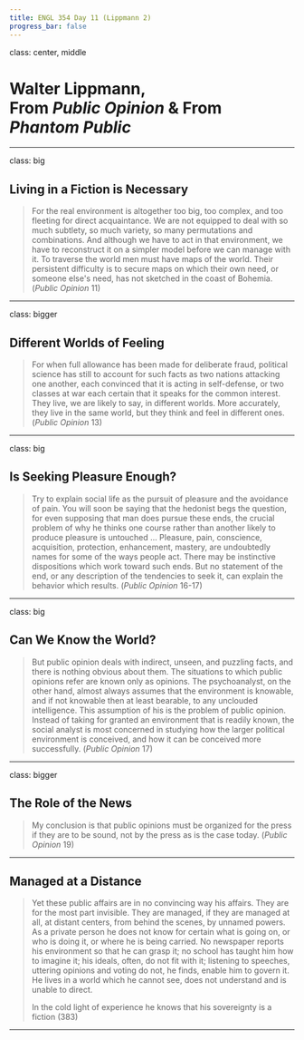 ```yaml
---
title: ENGL 354 Day 11 (Lippmann 2)
progress_bar: false
---
```

class: center, middle

# Walter Lippmann, <br> From *Public Opinion* & From *Phantom Public*
---
class: big
## Living in a Fiction is Necessary

> For the real environment is altogether too big, too complex, and too fleeting for direct acquaintance. We are not equipped to deal with so much subtlety, so much variety, so many permutations and combinations. And although we have to act in that environment, we have to reconstruct it on a simpler model before we can manage with it. To traverse the world men must have maps of the world. Their persistent difficulty is to secure maps on which their own need, or someone else's need, has not sketched in the coast of Bohemia. (*Public Opinion* 11)
---
class: bigger
## Different Worlds of Feeling

> For when full allowance has been made for deliberate fraud, political science has still to account for such facts as two nations attacking one another, each convinced that it is acting in self-defense, or two classes at war each certain that it speaks for the common interest. They live, we are likely to say, in different worlds. More accurately, they live in the same world, but they think and feel in different ones. (*Public Opinion* 13)
---
class: big
## Is Seeking Pleasure Enough?

> Try to explain social life as the pursuit of pleasure and the avoidance of pain. You will soon be saying that the hedonist begs the question, for even supposing that man does pursue these ends, the crucial problem of why he thinks one course rather than another likely to produce pleasure is untouched … Pleasure, pain, conscience, acquisition, protection, enhancement, mastery, are undoubtedly names for some of the ways people act. There may be instinctive dispositions which work toward such ends. But no statement of the end, or any description of the tendencies to seek it, can explain the behavior which results. (*Public Opinion* 16-17)
---
class: big
##  Can We Know the World?

> But public opinion deals with indirect, unseen, and puzzling facts, and there is nothing obvious about them. The situations to which public opinions refer are known only as opinions. The psychoanalyst, on the other hand, almost always assumes that the environment is knowable, and if not knowable then at least bearable, to any unclouded intelligence. This assumption of his is the problem of public opinion. Instead of taking for granted an environment that is readily known, the social analyst is most concerned in studying how the larger political environment is conceived, and how it can be conceived more successfully. (*Public Opinion* 17)

---
class: bigger
## The Role of the News

> My conclusion is that public opinions must be organized for the press if they are to be sound, not by the press as is the case today. (*Public Opinion* 19)
---
## Managed at a Distance

> Yet these public affairs are in no convincing way his affairs. They are for the most part invisible. They are managed, if they are managed at all, at distant centers, from behind the scenes, by unnamed powers. As a private person he does not know for certain what is going on, or who is doing it, or where he is being carried. No newspaper reports his environment so that he can grasp it; no school has taught him how to imagine it; his ideals, often, do not fit with it; listening to speeches, uttering opinions and voting do not, he finds, enable him to govern it. He lives in a world which he cannot see, does not understand and is unable to direct.
>
> In the cold light of experience he knows that his sovereignty is a fiction (383)
---
